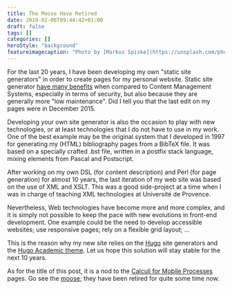```yaml
---
title: The Moose Have Retired
date: 2019-02-06T09:44:42+01:00
draft: false
tags: []
categories: []
heroStyle: "background"
featureimagecaption: "Photo by [Markus Spiske](https://unsplash.com/photos/70Rir5vB96U?utm_source=unsplash&utm_medium=referral&utm_content=creditCopyText) on [Unsplash](https://unsplash.com/search/photos/software?utm_source=unsplash&utm_medium=referral&utm_content=creditCopyText)"
---
```

For the last 20 years, I have been developing my own "static site generators" in
order to create pages for my personal website. Static site generator [have many
benefits](https://gohugo.io/about/benefits/) when compared to Content Management
Systems, especially in terms of security, but also because they are generally
more "low maintenance". Did I tell you that the last edit on my pages were in
December 2015.

Developing your own site generator  is also the occasion to play with new
technologies, or at least technologies that I do not have to use in my work. One
of the best example may be the original system that I developed in 1997 for
generating my (HTML) bibliography pages from a BibTeX file. It was based on a
specially crafted .bst file, written in a postfix stack language, mixing
elements from Pascal and Postscript.

After working on my own DSL (for content description) and Perl (for page
generation) for almost 10 years, the last iteration of my web site was based on
the use of XML and XSLT. This was a good side-project at a time when I was in
charge of teaching XML technologies at Université de Provence.

Nevertheless, Web technologies have become more and more complex, and it is
simply not possible to keep the pace with new evolutions in front-end
development. One example could be the need to develop accessible websites; use
responsive pages; rely on a flexible grid layout; ...

This is the reason why my new site relies on the [Hugo](https://gohugo.io/) site
generators and the [Hugo Academic
theme](https://github.com/gcushen/hugo-academic). Let us hope this solution will
stay stable for the next 10 years.

As for the title of this post, it is a nod to the [Calculi for Mobile
Processes](http://lampwww.epfl.ch/mobility/) pages. Go see the
[moose](http://lampwww.epfl.ch/mobility/moose.html); they have been retired for
quite some time now.

